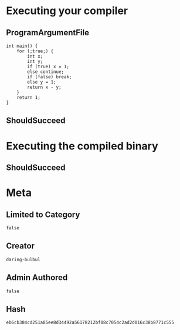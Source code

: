 # Executing your compiler

## ProgramArgumentFile

```
int main() {
    for (;true;) {
        int x;
        int y;
        if (true) x = 1;
        else continue;
        if (false) break;
        else y = 1;
        return x - y;
    }
    return 1;
}
```

## ShouldSucceed

# Executing the compiled binary

## ShouldSucceed

# Meta

## Limited to Category

```
false
```

## Creator

```
daring-bulbul
```

## Admin Authored

```
false
```

## Hash

```
eb6cb384cd251a85ee8d34492a56178212bf08c7054c2ad2d016c38b8771c555
```
